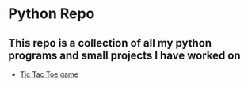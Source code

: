 # Python Repo

## This repo is a collection of all my python programs and small projects I have worked on

- [Tic Tac Toe game](https://github.com/a-abukar/python/tree/main/tictactoe-game)